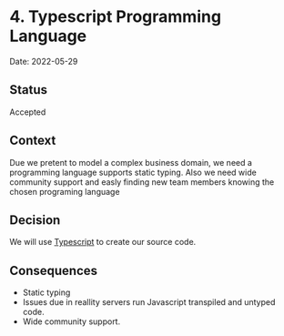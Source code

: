 # 4. Typescript Programming Language

Date: 2022-05-29

## Status

Accepted

## Context

Due we pretent to model a complex business domain, we need a programming language supports static typing. Also we need wide community support and easly finding new team members knowing the chosen programing language

## Decision

We will use [Typescript](https://www.typescriptlang.org/) to create our source code.

## Consequences

 - Static typing
 - Issues due in reallity servers run Javascript transpiled and untyped code.
 - Wide community support.
